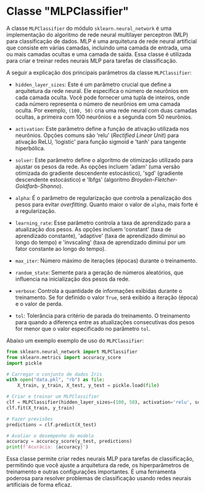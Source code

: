 # Classe "MLPClassifier"

A classe `MLPClassifier` do módulo `sklearn.neural_network` é uma implementação do algoritmo de rede neural multilayer perceptron (MLP) para classificação de dados. MLP é uma arquitetura de rede neural artificial que consiste em várias camadas, incluindo uma camada de entrada, uma ou mais camadas ocultas e uma camada de saída. Essa classe é utilizada para criar e treinar redes neurais MLP para tarefas de classificação.

A seguir a explicação dos principais parâmetros da classe `MLPClassifier`:

- `hidden_layer_sizes`: Este é um parâmetro crucial que define a arquitetura da rede neural. Ele especifica o número de neurônios em cada camada oculta. Você pode fornecer uma tupla de inteiros, onde cada número representa o número de neurônios em uma camada oculta. Por exemplo, `(100, 50)` cria uma rede neural com duas camadas ocultas, a primeira com 100 neurônios e a segunda com 50 neurônios.

- `activation`: Este parâmetro define a função de ativação utilizada nos neurônios. Opções comuns são 'relu' (_Rectified Linear Unit_) para ativação ReLU, 'logistic' para função sigmoid e 'tanh' para tangente hiperbólica.

- `solver`: Este parâmetro define o algoritmo de otimização utilizado para ajustar os pesos da rede. As opções incluem 'adam' (uma versão otimizada do gradiente descendente estocástico), 'sgd' (gradiente descendente estocástico) e 'lbfgs' (algoritmo _Broyden-Fletcher-Goldfarb-Shanno_).

- `alpha`: É o parâmetro de regularização que controla a penalização dos pesos para evitar _overfitting_. Quanto maior o valor de `alpha`, mais forte é a regularização.

- `learning_rate`: Esse parâmetro controla a taxa de aprendizado para a atualização dos pesos. As opções incluem 'constant' (taxa de aprendizado constante), 'adaptive' (taxa de aprendizado diminui ao longo do tempo) e 'invscaling' (taxa de aprendizado diminui por um fator constante ao longo do tempo).

- `max_iter`: Número máximo de iterações (épocas) durante o treinamento.

- `random_state`: Semente para a geração de números aleatórios, que influencia na inicialização dos pesos da rede.

- `verbose`: Controla a quantidade de informações exibidas durante o treinamento. Se for definido o valor `True`, será exibido a iteração (época) e o valor de perda.

- `tol`: Tolerância para critério de parada do treinamento. O treinamento para quando a diferença entre as atualizações consecutivas dos pesos for menor que o valor especificado no parâmetro `tol`.

Abaixo um exemplo exemplo de uso do `MLPClassifier`:

```python
from sklearn.neural_network import MLPClassifier
from sklearn.metrics import accuracy_score
import pickle

# Carregar o conjunto de dados Iris
with open("data.pkl", "rb") as file:
    X_train, y_train, X_test, y_test = pickle.load(file)

# Criar e treinar um MLPClassifier
clf = MLPClassifier(hidden_layer_sizes=(100, 50), activation='relu', solver='adam', max_iter=1000)
clf.fit(X_train, y_train)

# Fazer previsões
predictions = clf.predict(X_test)

# Avaliar o desempenho do modelo
accuracy = accuracy_score(y_test, predictions)
print(f'Acurácia: {accuracy}')
```

Essa classe permite criar redes neurais MLP para tarefas de classificação, permitindo que você ajuste a arquitetura da rede, os hiperparâmetros de treinamento e outras configurações importantes. É uma ferramenta poderosa para resolver problemas de classificação usando redes neurais artificiais de forma eficaz.
